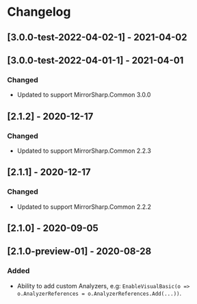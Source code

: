 # Changelog

## [3.0.0-test-2022-04-02-1] - 2021-04-02
## [3.0.0-test-2022-04-01-1] - 2021-04-01

### Changed
- Updated to support MirrorSharp.Common 3.0.0

## [2.1.2] - 2020-12-17

### Changed
- Updated to support MirrorSharp.Common 2.2.3

## [2.1.1] - 2020-12-17

### Changed
- Updated to support MirrorSharp.Common 2.2.2

## [2.1.0] - 2020-09-05
## [2.1.0-preview-01] - 2020-08-28

### Added
- Ability to add custom Analyzers, e.g: `EnableVisualBasic(o => o.AnalyzerReferences = o.AnalyzerReferences.Add(...))`.